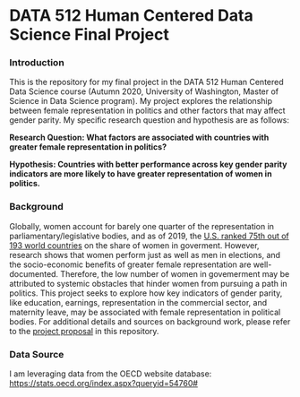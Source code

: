 # DATA 512 Human Centered Data Science Final Project

### Introduction
This is the repository for my final project in the DATA 512 Human Centered Data Science course (Autumn 2020, University of Washington, Master of Science in Data Science program). 
My project explores the relationship between female representation in politics and other factors that may affect gender parity. My specific research question and hypothesis are as follows:    

**Research Question: What factors are associated with countries with greater female representation in politics?**  

**Hypothesis: Countries with better performance across key gender parity indicators are more likely to have greater representation of women in politics.**

### Background
Globally, women account for barely one quarter of the representation in parliamentary/legislative bodies, and as of 2019, the [U.S. ranked 75th out of 193 world countries](https://www.cnbc.com/2019/03/04/the-us-ranks-75th-in-womens-representation-in-government.html) on the share of women in goverment. However, research shows that women perform just as well as men in elections, and the socio-economic benefits of greater female representation are well-documented. Therefore, the low number of women in govemerment may be attributed to systemic obstacles that hinder women from pursuing a path in politics. This project seeks to explore how key indicators of gender parity, like education, earnings, representation in the commercial sector, and maternity leave, may be associated with female representation in political bodies. For additional details and sources on background work, please refer to the [project proposal](https://github.com/nhalfi/data-512-final/blob/main/final_project.ipynb) in this repository.

### Data Source  
I am leveraging data from the OECD website database: https://stats.oecd.org/index.aspx?queryid=54760#
